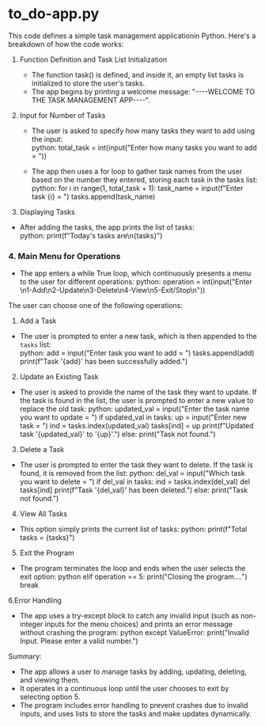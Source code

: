 # to_do-app.py
This code defines a simple task management applicationin Python. Here's a breakdown of how the code works:
1. Function Definition and Task List Initialization
   - The function task() is defined, and inside it, an empty list tasks is initialized to store the user's tasks.
   - The app begins by printing a welcome message: "----WELCOME TO THE TASK MANAGEMENT APP----".

2. Input for Number of Tasks
   - The user is asked to specify how many tasks they want to add using the input:  
     python:
     total_task = int(input("Enter how many tasks you want to add = "))
     
   - The app then uses a for loop to gather task names from the user based on the number they entered, storing each task in the tasks list:
     python:
     for i in range(1, total_task + 1):
        task_name = input(f"Enter task {i} = ")
        tasks.append(task_name)
     
 3. Displaying Tasks
   - After adding the tasks, the app prints the list of tasks:  
     python:
     print(f"Today's tasks are\n{tasks}")

### 4. **Main Menu for Operations**
   - The app enters a while True loop, which continuously presents a menu to the user for different operations:
     python:
     operation = int(input("Enter \n1-Add\n2-Update\n3-Delete\n4-View\n5-Exit/Stop\n"))

   The user can choose one of the following operations:

   1. Add a Task
   - The user is prompted to enter a new task, which is then appended to the `tasks` list:  
     python:
     add = input("Enter task you want to add = ")
     tasks.append(add)
     print(f"Task '{add}' has been successfully added.")

   2. Update an Existing Task
   - The user is asked to provide the name of the task they want to update. If the task is found in the list, the user is prompted to enter a new value to replace the old task:
    python:
     updated_val = input("Enter the task name you want to update = ")
     if updated_val in tasks:
         up = input("Enter new task = ")
         ind = tasks.index(updated_val)
         tasks[ind] = up
         print(f"Updated task '{updated_val}' to '{up}'.")
     else:
         print("Task not found.")
    

   3. Delete a Task
   - The user is prompted to enter the task they want to delete. If the task is found, it is removed from the list:
    python:
     del_val = input("Which task you want to delete = ")
     if del_val in tasks:
         ind = tasks.index(del_val)
         del tasks[ind]
         print(f"Task '{del_val}' has been deleted.")
     else:
         print("Task not found.")

   4. View All Tasks
   - This option simply prints the current list of tasks:
     python:
     print(f"Total tasks = {tasks}")
     

   5. Exit the Program
   - The program terminates the loop and ends when the user selects the exit option:
     python
     elif operation == 5:
         print("Closing the program....")
         break

   6.Error Handling
   - The app uses a try-except block to catch any invalid input (such as non-integer inputs for the menu choices) and prints an error message without crashing the program:
     python
     except ValueError:
         print("Invalid Input. Please enter a valid number.")

Summary:
- The app allows a user to manage tasks by adding, updating, deleting, and viewing them.
- It operates in a continuous loop until the user chooses to exit by selecting option 5.
- The program includes error handling to prevent crashes due to invalid inputs, and uses lists to store the tasks and make updates dynamically.
